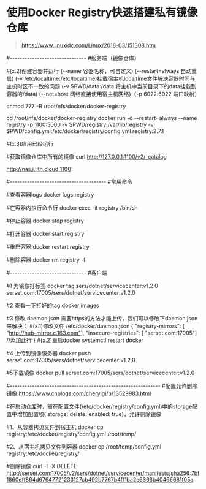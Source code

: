 # 使用Docker Registry快速搭建私有镜像仓库
> https://www.linuxidc.com/Linux/2018-03/151308.htm


#-------------------------------
#服务端（镜像仓库）

 

#(x.2)创建容器并运行
(--name 容器名称，可自定义)
(--restart=always 自动重启)
(-v /etc/localtime:/etc/localtime)挂载宿主机localtime文件解决容器时间与主机时区不一致的问题
(-v $PWD/data:/data 将主机中当前目录下的data挂载到容器的/data)
(--net=host 网络直接使用宿主机网络)（-p 6022:6022 端口映射）


chmod 777 -R /root/nfs/docker/docker-registry



cd /root/nfs/docker/docker-registry
docker run -d --restart=always --name registry -p 1100:5000 -v $PWD/registry:/var/lib/registry -v $PWD/config.yml:/etc/docker/registry/config.yml registry:2.7.1


#(x.3)应用已经运行

#获取镜像仓库中所有的镜像
curl http://127.0.0.1:1100/v2/_catalog
 
http://nas.i.lith.cloud:1100

#---------------------------------------
#常用命令

#查看容器logs
docker logs registry

#在容器内执行命令行
docker exec -it registry /bin/sh

#停止容器
docker stop registry

#打开容器
docker start registry

#重启容器
docker restart registry


#删除容器
docker rm registry -f



#-------------------------------
#客户端

#1 为镜像打标签
docker tag sers/dotnet/servicecenter:v1.2.0  serset.com:17005/sers/dotnet/servicecenter:v1.2.0

#2 查看一下打好的tag
docker images

#3 修改 daemon.json
需要https的方法才能上传，我们可以修改下daemon.json来解决：
#(x.1)修改文件 /etc/docker/daemon.json 
{
  "registry-mirrors": [ "http://hub-mirror.c.163.com"],
  "insecure-registries": [ "serset.com:17005"]   //添加此行
}
#(x.2)重启docker
systemctl  restart docker

#4 上传到镜像服务器
docker push serset.com:17005/sers/dotnet/servicecenter:v1.2.0


 
#5下载镜像
docker pull serset.com:17005/sers/dotnet/servicecenter:v1.2.0





#-------------------------------------------------------------
#配置允许删除镜像
https://www.cnblogs.com/cherylgi/p/13529983.html


#在启动仓库时，需在配置文件(/etc/docker/registry/config.yml)中的storage配置中增加配置项(  storage: delete: enabled: true)，允许删除镜像
 
#1、从容器拷贝文件到宿主机
docker cp registry:/etc/docker/registry/config.yml /root/temp/

#2、从宿主机拷贝文件到容器
docker cp /root/temp/config.yml registry:/etc/docker/registry/


#删除镜像
curl -I -X DELETE http://serset.com:17005/v2/sers/dotnet/servicecenter/manifests/sha256:7bf1860eff864d67647721233127cb492b7767b4ff1ba2e6366b40466681f05a
 



